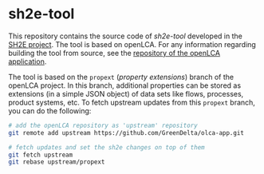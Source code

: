 # sh2e-tool

This repository contains the source code of _sh2e-tool_ developed in the [SH2E project](https://sh2e.eu/project/). The tool is based on openLCA. For any information regarding building the tool from source, see the [repository of the openLCA application](https://github.com/GreenDelta/olca-app).

The tool is based on the `propext` (_property extensions_) branch of the openLCA project. In this branch, additional properties can be stored as extensions (in a simple JSON object) of data sets like flows, processes, product systems, etc. To fetch upstream updates from this `propext` branch, you can do the following:

```bash
# add the openLCA repository as 'upstream' repository
git remote add upstream https://github.com/GreenDelta/olca-app.git

# fetch updates and set the sh2e changes on top of them
git fetch upstream
git rebase upstream/propext
```

